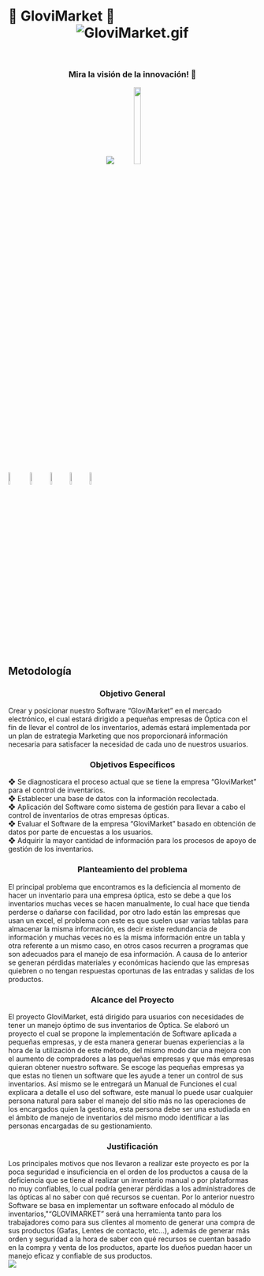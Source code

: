 # :small_red_triangle: GloviMarket :small_red_triangle_down:<div align="center"><img src="https://s2.gifyu.com/images/GloviMarket.gif" alt="GloviMarket.gif" border="0" /></a></div><!-- SlideBar inicio <div align="center"> <br> <img src='https://i.imgur.com/UiJjNYy.png'></a></div> --><br /> <h3 align="center"> Mira la visión de la innovación! :stars:</h3> <div align="center"> <!-- SlideBar inicio --> <img src="https://i.imgur.com/7nGxru7.png"> <!-- SlideBar Fin --><img src='https://i.imgur.com/JeL5Ic2.png' width=17% height=20% ></a> <div align="left"><a href="https://github.com/IIFelipeII" target="_blank"><img src='https://i.imgur.com/P4Kprns.png' width=8% height=8% ></a> </a><a href="https://github.com/valeriac24"><img src='https://i.imgur.com/Z4Nsfvs.png' width=8% height=8% ></a><a href="https://github.com/andreshg2003"><img src='https://i.imgur.com/KcLPyjj.png' width=8% height=8% ></a><a href="https://github.com/jdmendez896"><img src='https://i.imgur.com/Jb3JTjc.png' width=8% height=8% ></a><a href="https://github.com/MiltonStivenPinzon"><img src='https://i.imgur.com/CzGj4xW.png' width=8% height=8% ></a><!-- SlideBar inicio <img src="https://i.imgur.com/7nGxru7.png"> SlideBar Fin --></div></div><br /> <p align="center"> <br><h2>Metodología </h2><a id="objg"></a><h3 align="center" >Objetivo General </h3> Crear y posicionar nuestro Software “GloviMarket” en el mercado electrónico, el cual estará dirigido a pequeñas empresas de Óptica con el fin de llevar el control de los inventarios, además estará implementada por un plan de estrategia Marketing que nos proporcionará información necesaria para satisfacer la necesidad de cada uno de nuestros usuarios.<h3 align="center" >Objetivos Específicos </h3> ❖ Se diagnosticara el proceso actual que se tiene la empresa “GloviMarket” para el control de inventarios. <br>❖ Establecer una base de datos con la información recolectada.<br>❖ Aplicación del Software como sistema de gestión para llevar a cabo el control de inventarios de otras empresas ópticas.<br>❖ Evaluar el Software de la empresa “GloviMarket” basado en obtención de datos por parte de encuestas a los usuarios. <br>❖ Adquirir la mayor cantidad de información para los procesos de apoyo de gestión de los inventarios.<br><a id="pro"></a><h3 align="center" >Planteamiento del problema </h3> El principal problema que encontramos es la deficiencia al momento de hacer un inventario para una empresa óptica, esto se debe a que los inventarios muchas veces se hacen manualmente, lo cual hace que tienda perderse o dañarse con facilidad, por otro lado están las empresas que usan un excel, el problema con este es que suelen usar varias tablas para almacenar la misma información, es decir existe redundancia de información y muchas veces no es la misma información entre un tabla y otra referente a un mismo caso, en otros casos recurren a programas que son adecuados para el manejo de esa información. A causa de lo anterior se generan pérdidas materiales y económicas haciendo que las empresas quiebren o no tengan respuestas oportunas de las entradas y salidas de los productos.<a id="alc"></a><h3 align="center" >Alcance del Proyecto </h3>El proyecto GloviMarket, está dirigido para usuarios con necesidades de tener un manejo óptimo de sus inventarios de Óptica. Se elaboró un proyecto el cual se propone la implementación de Software aplicada a pequeñas empresas, y de esta manera generar buenas experiencias a la hora de la utilización de este método, del mismo modo dar una mejora con el aumento de compradores a las pequeñas empresas y que más empresas quieran obtener nuestro software. Se escoge las pequeñas empresas ya que estas no tienen un software que les ayude a tener un control de sus inventarios. Así mismo se le entregará un Manual de Funciones el cual explicara a detalle el uso del software, este manual lo puede usar cualquier persona natural para saber el manejo del sitio más no las operaciones de los encargados quien la gestiona, esta persona debe ser una estudiada en el ámbito de manejo de inventarios del mismo modo identificar a las personas encargadas de su gestionamiento.<a id="inv"></a><h3 align="center" >Justificación </h3><a id="jus"></a>Los principales motivos que nos llevaron a realizar este proyecto es por la poca seguridad e insuficiencia en el orden de los productos a causa de la deficiencia que se tiene al realizar un inventario manual o por plataformas no muy confiables, lo cual podría generar pérdidas a los administradores de las ópticas al no saber con qué recursos se cuentan. Por lo anterior nuestro Software se basa en implementar un software enfocado al módulo de inventarios,"“GLOVIMARKET” será una herramienta tanto para los trabajadores como para sus clientes al momento de generar una compra de sus productos (Gafas, Lentes de contacto, etc…), además de generar más orden y seguridad a la hora de saber con qué recursos se cuentan basado en la compra y venta de los productos, aparte los dueños puedan hacer un manejo eficaz y confiable de sus productos.<br><img src="https://i.imgur.com/1xytEDX.png">
